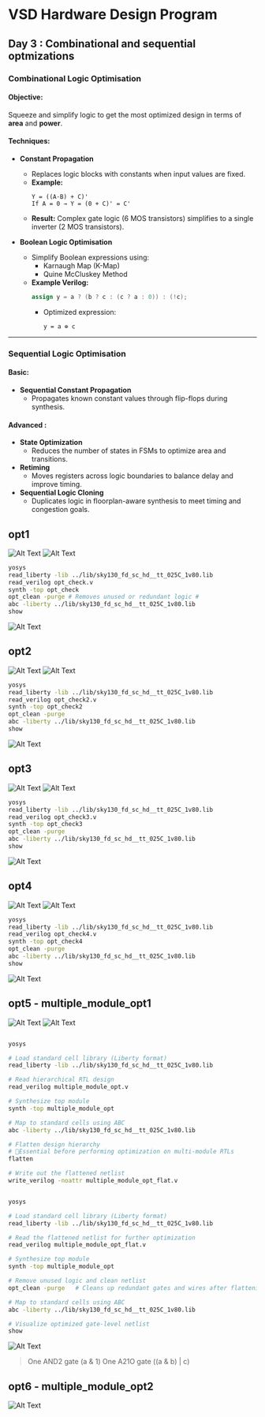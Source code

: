 # VSD Hardware Design Program

## Day 3 : Combinational and sequential optmizations


### Combinational Logic Optimisation

#### Objective:
Squeeze and simplify logic to get the most optimized design in terms of **area** and **power**.

#### Techniques:

- **Constant Propagation**
  - Replaces logic blocks with constants when input values are fixed.
  - **Example:**
    ```
    Y = ((A·B) + C)' 
    If A = 0 → Y = (0 + C)' = C'
    ```
  - **Result:** Complex gate logic (6 MOS transistors) simplifies to a single inverter (2 MOS transistors).

- **Boolean Logic Optimisation**
  - Simplify Boolean expressions using:
    - Karnaugh Map (K-Map)
    - Quine McCluskey Method
  - **Example Verilog:**
    ```verilog
    assign y = a ? (b ? c : (c ? a : 0)) : (!c);
    ```
    - Optimized expression:  
      ```
      y = a ⊕ c
      ```

---

### Sequential Logic Optimisation

#### Basic:
- **Sequential Constant Propagation**  
  - Propagates known constant values through flip-flops during synthesis.

#### Advanced :
- **State Optimization**
  - Reduces the number of states in FSMs to optimize area and transitions.
- **Retiming**
  - Moves registers across logic boundaries to balance delay and improve timing.
- **Sequential Logic Cloning**
  - Duplicates logic in floorplan-aware synthesis to meet timing and congestion goals.
 
## opt1

![Alt Text](Images/1.png)
![Alt Text](Images/2.png)

```bash
yosys
read_liberty -lib ../lib/sky130_fd_sc_hd__tt_025C_1v80.lib
read_verilog opt_check.v 
synth -top opt_check
opt_clean -purge # Removes unused or redundant logic #
abc -liberty ../lib/sky130_fd_sc_hd__tt_025C_1v80.lib
show
```

![Alt Text](Images/5.png)

## opt2

![Alt Text](Images/3.png)
![Alt Text](Images/4.png)

```bash
yosys
read_liberty -lib ../lib/sky130_fd_sc_hd__tt_025C_1v80.lib
read_verilog opt_check2.v 
synth -top opt_check2
opt_clean -purge
abc -liberty ../lib/sky130_fd_sc_hd__tt_025C_1v80.lib
show
```

![Alt Text](Images/6.png)

## opt3

![Alt Text](Images/7.png)
![Alt Text](Images/8.png)

```bash
yosys
read_liberty -lib ../lib/sky130_fd_sc_hd__tt_025C_1v80.lib
read_verilog opt_check3.v 
synth -top opt_check3
opt_clean -purge
abc -liberty ../lib/sky130_fd_sc_hd__tt_025C_1v80.lib
show
```

![Alt Text](Images/9.png)

## opt4

![Alt Text](Images/10.png)
![Alt Text](Images/12.jpeg)

```bash
yosys
read_liberty -lib ../lib/sky130_fd_sc_hd__tt_025C_1v80.lib
read_verilog opt_check4.v 
synth -top opt_check4
opt_clean -purge
abc -liberty ../lib/sky130_fd_sc_hd__tt_025C_1v80.lib
show
```

![Alt Text](Images/11.png)

## opt5 - multiple_module_opt1

![Alt Text](Images/13.png)
![Alt Text](Images/14.png)


```bash

yosys

# Load standard cell library (Liberty format)
read_liberty -lib ../lib/sky130_fd_sc_hd__tt_025C_1v80.lib

# Read hierarchical RTL design
read_verilog multiple_module_opt.v

# Synthesize top module
synth -top multiple_module_opt

# Map to standard cells using ABC
abc -liberty ../lib/sky130_fd_sc_hd__tt_025C_1v80.lib

# Flatten design hierarchy 
# 🔸Essential before performing optimization on multi-module RTLs
flatten

# Write out the flattened netlist
write_verilog -noattr multiple_module_opt_flat.v
```
```bash

yosys

# Load standard cell library (Liberty format)
read_liberty -lib ../lib/sky130_fd_sc_hd__tt_025C_1v80.lib

# Read the flattened netlist for further optimization
read_verilog multiple_module_opt_flat.v

# Synthesize top module
synth -top multiple_module_opt

# Remove unused logic and clean netlist
opt_clean -purge   # Cleans up redundant gates and wires after flattening

# Map to standard cells using ABC
abc -liberty ../lib/sky130_fd_sc_hd__tt_025C_1v80.lib

# Visualize optimized gate-level netlist
show
```

![Alt Text](Images/15.png)

>One AND2 gate (a & 1)
>One A21O gate ((a & b) | c)

## opt6 - multiple_module_opt2

![Alt Text](Images/16.png)


